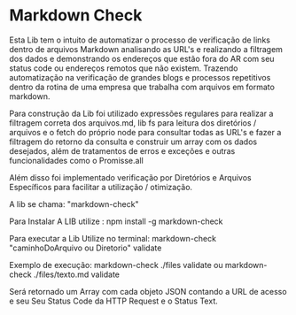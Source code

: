 # Markdown Check

Esta Lib tem o intuito de automatizar o processo de verificação de links dentro de arquivos Markdown analisando as URL's e realizando a filtragem dos dados e demonstrando os endereços que estão fora do AR com seu status code ou endereços remotos que não existem. Trazendo automatização na verificação de grandes blogs e processos repetitivos dentro da rotina de uma empresa que trabalha com arquivos em formato markdown. 

Para construção da Lib foi utilizado expressões regulares para realizar a filtragem correta dos arquivos.md, lib fs para leitura dos diretórios / arquivos e o fetch do próprio node para consultar todas as URL's e fazer a filtragem do retorno da consulta e construir um array com os dados desejados, além de tratamentos de erros e exceções e outras funcionalidades como o Promisse.all

Além disso foi implementado verificação por Diretórios e Arquivos Específicos para facilitar a utilização / otimização.

A lib se chama: "markdown-check"

Para Instalar A LIB utilize : npm install -g markdown-check

Para executar a Lib Utilize no terminal: 
markdown-check "caminhoDoArquivo ou Diretorio" validate

Exemplo de execução: 
markdown-check ./files validate ou markdown-check ./files/texto.md validate

Será retornado um Array com cada objeto JSON contando a URL de acesso e seu Seu Status Code da HTTP Request e o Status Text.
